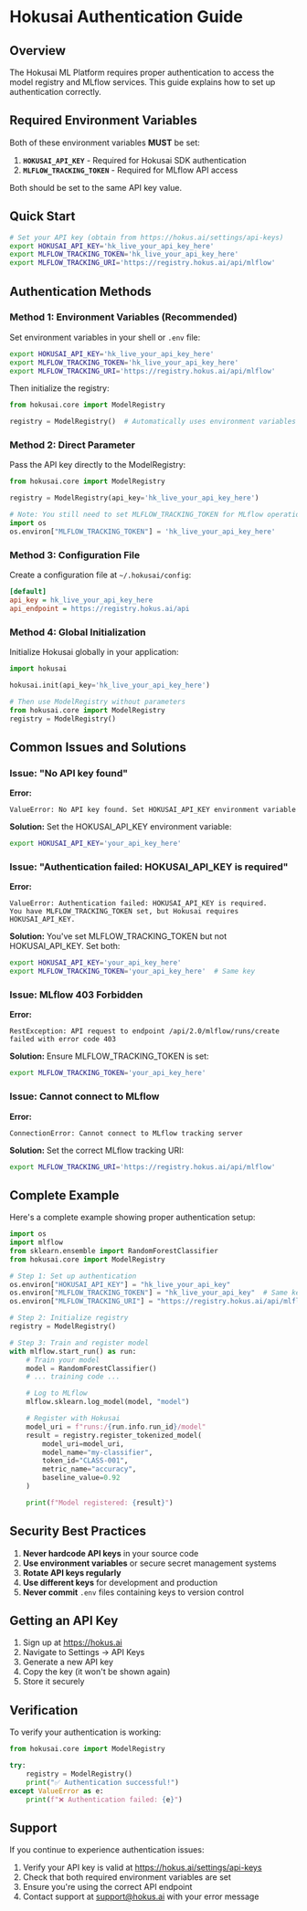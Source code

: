 # Hokusai Authentication Guide

## Overview

The Hokusai ML Platform requires proper authentication to access the model registry and MLflow services. This guide explains how to set up authentication correctly.

## Required Environment Variables

Both of these environment variables **MUST** be set:

1. **`HOKUSAI_API_KEY`** - Required for Hokusai SDK authentication
2. **`MLFLOW_TRACKING_TOKEN`** - Required for MLflow API access

Both should be set to the same API key value.

## Quick Start

```bash
# Set your API key (obtain from https://hokus.ai/settings/api-keys)
export HOKUSAI_API_KEY='hk_live_your_api_key_here'
export MLFLOW_TRACKING_TOKEN='hk_live_your_api_key_here'
export MLFLOW_TRACKING_URI='https://registry.hokus.ai/api/mlflow'
```

## Authentication Methods

### Method 1: Environment Variables (Recommended)

Set environment variables in your shell or `.env` file:

```bash
export HOKUSAI_API_KEY='hk_live_your_api_key_here'
export MLFLOW_TRACKING_TOKEN='hk_live_your_api_key_here'
export MLFLOW_TRACKING_URI='https://registry.hokus.ai/api/mlflow'
```

Then initialize the registry:

```python
from hokusai.core import ModelRegistry

registry = ModelRegistry()  # Automatically uses environment variables
```

### Method 2: Direct Parameter

Pass the API key directly to the ModelRegistry:

```python
from hokusai.core import ModelRegistry

registry = ModelRegistry(api_key='hk_live_your_api_key_here')

# Note: You still need to set MLFLOW_TRACKING_TOKEN for MLflow operations
import os
os.environ["MLFLOW_TRACKING_TOKEN"] = 'hk_live_your_api_key_here'
```

### Method 3: Configuration File

Create a configuration file at `~/.hokusai/config`:

```ini
[default]
api_key = hk_live_your_api_key_here
api_endpoint = https://registry.hokus.ai/api
```

### Method 4: Global Initialization

Initialize Hokusai globally in your application:

```python
import hokusai

hokusai.init(api_key='hk_live_your_api_key_here')

# Then use ModelRegistry without parameters
from hokusai.core import ModelRegistry
registry = ModelRegistry()
```

## Common Issues and Solutions

### Issue: "No API key found"

**Error:**
```
ValueError: No API key found. Set HOKUSAI_API_KEY environment variable
```

**Solution:**
Set the HOKUSAI_API_KEY environment variable:
```bash
export HOKUSAI_API_KEY='your_api_key_here'
```

### Issue: "Authentication failed: HOKUSAI_API_KEY is required"

**Error:**
```
ValueError: Authentication failed: HOKUSAI_API_KEY is required.
You have MLFLOW_TRACKING_TOKEN set, but Hokusai requires HOKUSAI_API_KEY.
```

**Solution:**
You've set MLFLOW_TRACKING_TOKEN but not HOKUSAI_API_KEY. Set both:
```bash
export HOKUSAI_API_KEY='your_api_key_here'
export MLFLOW_TRACKING_TOKEN='your_api_key_here'  # Same key
```

### Issue: MLflow 403 Forbidden

**Error:**
```
RestException: API request to endpoint /api/2.0/mlflow/runs/create failed with error code 403
```

**Solution:**
Ensure MLFLOW_TRACKING_TOKEN is set:
```bash
export MLFLOW_TRACKING_TOKEN='your_api_key_here'
```

### Issue: Cannot connect to MLflow

**Error:**
```
ConnectionError: Cannot connect to MLflow tracking server
```

**Solution:**
Set the correct MLflow tracking URI:
```bash
export MLFLOW_TRACKING_URI='https://registry.hokus.ai/api/mlflow'
```

## Complete Example

Here's a complete example showing proper authentication setup:

```python
import os
import mlflow
from sklearn.ensemble import RandomForestClassifier
from hokusai.core import ModelRegistry

# Step 1: Set up authentication
os.environ["HOKUSAI_API_KEY"] = "hk_live_your_api_key"
os.environ["MLFLOW_TRACKING_TOKEN"] = "hk_live_your_api_key"  # Same key
os.environ["MLFLOW_TRACKING_URI"] = "https://registry.hokus.ai/api/mlflow"

# Step 2: Initialize registry
registry = ModelRegistry()

# Step 3: Train and register model
with mlflow.start_run() as run:
    # Train your model
    model = RandomForestClassifier()
    # ... training code ...

    # Log to MLflow
    mlflow.sklearn.log_model(model, "model")

    # Register with Hokusai
    model_uri = f"runs:/{run.info.run_id}/model"
    result = registry.register_tokenized_model(
        model_uri=model_uri,
        model_name="my-classifier",
        token_id="CLASS-001",
        metric_name="accuracy",
        baseline_value=0.92
    )

    print(f"Model registered: {result}")
```

## Security Best Practices

1. **Never hardcode API keys** in your source code
2. **Use environment variables** or secure secret management systems
3. **Rotate API keys regularly**
4. **Use different keys** for development and production
5. **Never commit** `.env` files containing keys to version control

## Getting an API Key

1. Sign up at https://hokus.ai
2. Navigate to Settings → API Keys
3. Generate a new API key
4. Copy the key (it won't be shown again)
5. Store it securely

## Verification

To verify your authentication is working:

```python
from hokusai.core import ModelRegistry

try:
    registry = ModelRegistry()
    print("✅ Authentication successful!")
except ValueError as e:
    print(f"❌ Authentication failed: {e}")
```

## Support

If you continue to experience authentication issues:

1. Verify your API key is valid at https://hokus.ai/settings/api-keys
2. Check that both required environment variables are set
3. Ensure you're using the correct API endpoint
4. Contact support at support@hokus.ai with your error message